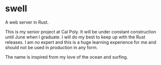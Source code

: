 swell
====

A web server in Rust.

This is my senior project at Cal Poly. It will be under constant construction
until June when I graduate. I will do my best to keep up with the Rust releases. I am no expert and this is a huge learning experience for me and should not be used in production in any form.

The name is inspired from my love of the ocean and surfing.
